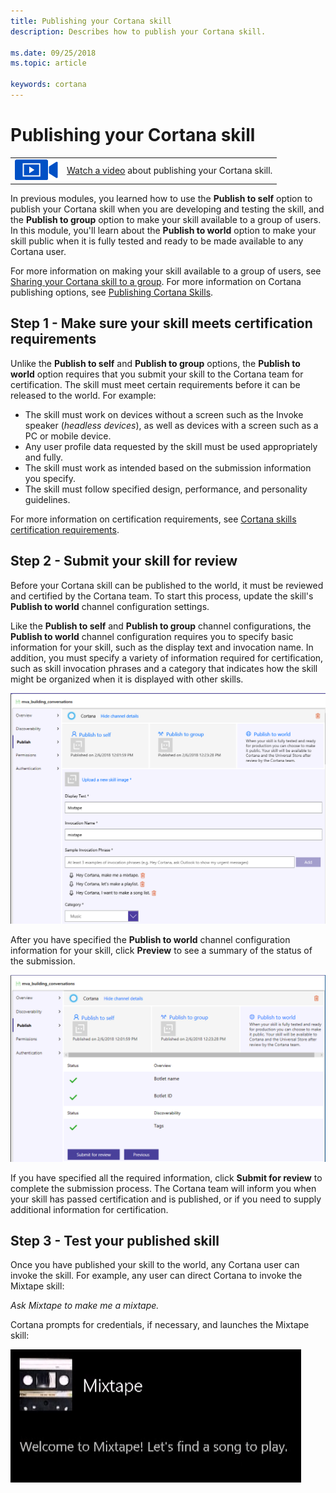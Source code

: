 ```yaml
---
title: Publishing your Cortana skill
description: Describes how to publish your Cortana skill.

ms.date: 09/25/2018
ms.topic: article

keywords: cortana
---
```


# Publishing your Cortana skill

|   |   |
| - | - |
| ![](../images/video-icon.png) | [Watch a video](https://mva.microsoft.com/en-US/training-courses/getting-started-with-cortana-skills-18241?l=75bH5yeoE_9811787171) about publishing your Cortana skill. |

In previous modules, you learned how to use the **Publish to self** option to publish your Cortana skill when you are developing and testing the skill, and the **Publish to group** option to make your skill available to a group of users. In this module, you'll learn about the **Publish to world** option to make your skill public when it is fully tested and ready to be made available to any Cortana user.

For more information on making your skill available to a group of users, see [Sharing your Cortana skill to a group](./mva71-share-skill.md). For more information on Cortana publishing options, see [Publishing Cortana Skills](./publish-skill.md).

## Step 1 - Make sure your skill meets certification requirements

Unlike the **Publish to self** and **Publish to group** options, the **Publish to world** option requires that you submit your skill to the Cortana team for certification. The skill must meet certain requirements before it can be released to the world. For example:

* The skill must work on devices without a screen such as the Invoke speaker (*headless devices*), as well as devices with a screen such as a PC or mobile device.
* Any user profile data requested by the skill must be used appropriately and fully.
* The skill must work as intended based on the submission information you specify.
* The skill must follow specified design, performance, and personality guidelines.

For more information on certification requirements, see [Cortana skills certification requirements](./skill-review-guidelines.md).

## Step 2 - Submit your skill for review

Before your Cortana skill can be published to the world, it must be reviewed and certified by the Cortana team. To start this process, update the skill's **Publish to world** channel configuration settings. 

Like the **Publish to self** and **Publish to group** channel configurations, the **Publish to world** channel configuration requires you to specify basic information for your skill, such as the display text and invocation name. In addition, you must specify a variety of information required for certification, such as skill invocation phrases and a category that indicates how the skill might be organized when it is displayed with other skills.

![Publish to World Config](../images/mva72-world-config.png)


After you have specified the **Publish to world** channel configuration information for your skill, click **Preview** to see a summary of the status of the submission.

![Submit for Review](../images/mva72-submit-review.png)

If you have specified all the required information, click **Submit for review** to complete the submission process. The Cortana team will inform you when your skill has passed certification and is published, or if you need to supply additional information for certification.


## Step 3 - Test your published skill

Once you have published your skill to the world, any Cortana user can invoke the skill. For example, any user can direct Cortana to invoke the Mixtape skill:

*Ask Mixtape to make me a mixtape.* 

Cortana prompts for credentials, if necessary, and launches the Mixtape skill:

![Launch Skill](../images/mva41-tada.png)


